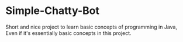 # Simple-Chatty-Bot
Short and nice project to learn basic concepts of programming in Java, Even if it's essentially basic concepts in this project.
